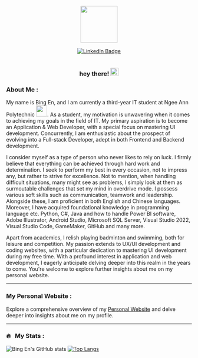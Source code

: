 
<p align="center"><img src="https://media.giphy.com/media/M9gbBd9nbDrOTu1Mqx/giphy.gif" width="100"/></p>
<p align="center">
<a href="https://www.linkedin.com/in/bing-en-koo/"><img src="https://img.shields.io/badge/LinkedIn-blue?style=for-the-badge&logo=linkedin&logoColor=white" alt="LinkedIn Badge"></a>
</p>
<p align="center"><img src="https://komarev.com/ghpvc/?username=bingenk&style=flat-square&color=blue" alt=""></p>

<h3 align="center">hey there! <img src="https://media.giphy.com/media/hvRJCLFzcasrR4ia7z/giphy.gif" width="22"></h3>

### About Me :

My name is Bing En, and I am currently a third-year IT student at Ngee Ann Polytechnic <img src="https://media.giphy.com/media/WUlplcMpOCEmTGBtBW/giphy.gif" width="30">. As a student, my motivation is unwavering when it comes to achieving my goals in the field of IT. My primary aspiration is to become an Application & Web Developer, with a special focus on mastering UI development. Concurrently, I am enthusiastic about the prospect of evolving into a Full-stack Developer, adept in both Frontend and Backend development.

I consider myself as a type of person who never likes to rely on luck. I firmly believe that everything can be achieved through hard work and determination. I seek to perform my best in every occasion, not to impress any, but rather to strive for excellence. Not to mention, when handling difficult situations, many might see as problems, I simply look at them as surmoutable challenges that set my mind in overdrive mode. I possess various soft skills such as communication, teamwork and leadership. Alongside these, I am proficient in both English and Chinese languages. Moreover, I have acquired foundational knowledge in programming language etc. Python, C#, Java and how to handle Power BI software, Adobe Illustrator, Android Studio, Microsoft SQL Server, Visual Studio 2022, Visual Studio Code, GameMaker, GitHub and many more.

Apart from academics, I relish playing badminton and swimming, both for leisure and competition. My passion extends to UX/UI development and coding websites, with a particular dedication to mastering UI development during my free time. With a profound interest in application and web development, I eagerly anticipate delving deeper into this realm in the years to come. You're welcome to explore further insights about me on my personal website.

---

### My Personal Website :
Explore a comprehensive overview of my [Personal Website](https://bingenk.github.io/Personal-Website/) and delve deeper into insights about me on my profile.

---

### 🔥 &nbsp; My Stats :

![Bing En's GitHub stats](https://github-readme-stats.vercel.app/api?username=bingenk&show_icons=true&rank_icon=percentile&theme=ambient_gradient&show=reviews,discussions_started,discussions_answered,prs_merged,prs_merged_percentage)
[![Top Langs](https://github-readme-stats.vercel.app/api/top-langs/?username=bingenk&langs_count=8&theme=graywhite&layout=donut)](https://github.com/anuraghazra/github-readme-stats)
